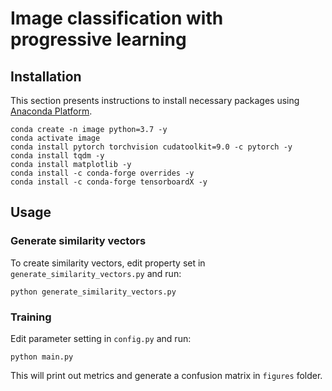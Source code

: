 # Image classification with progressive learning

## Installation

This section presents instructions to install necessary packages using [Anaconda Platform](https://www.anaconda.com/distribution/).

```
conda create -n image python=3.7 -y
conda activate image
conda install pytorch torchvision cudatoolkit=9.0 -c pytorch -y
conda install tqdm -y
conda install matplotlib -y
conda install -c conda-forge overrides -y
conda install -c conda-forge tensorboardX -y
```

## Usage
### Generate similarity vectors

To create similarity vectors, edit property set in `generate_similarity_vectors.py` and run:
```
python generate_similarity_vectors.py
```

### Training

Edit parameter setting in `config.py` and run:
```
python main.py
```

This will print out metrics and generate a confusion matrix in `figures` folder.
